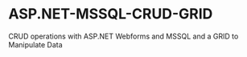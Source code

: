 # ASP.NET-MSSQL-CRUD-GRID
CRUD operations with ASP.NET Webforms and MSSQL and a GRID to Manipulate Data 
